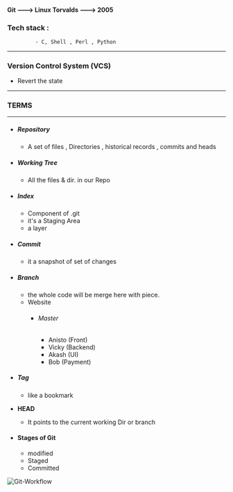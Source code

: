 
#### Git ---> Linux Torvalds ---> 2005 

### Tech stack  : 
			 - C, Shell , Perl , Python 


---
### Version Control System (VCS)

- Revert the state 

---
### TERMS

---
- ##### Repository 
	- A set of files , Directories , historical records , commits and heads
	
- ##### Working Tree
	- All the files & dir.  in our Repo
	
- ##### Index
	- Component of .git
	- it's a Staging Area 
	- a layer
	
- ##### Commit
	- it a snapshot of set of changes
	
- ##### Branch 
	- the whole code will be merge here with piece.
	- Website
		- ###### Master
			- Anisto (Front)
			- Vicky (Backend)
			- Akash (UI)
			- Bob (Payment)
	
- ##### Tag
	- like a bookmark
	
- **HEAD**
	- It points to the current working Dir or branch
	
- #### Stages of Git
	- modified 
	- Staged
	- Committed

![Git-Workflow](https://github.com/user-attachments/assets/7fa87ec1-0626-445c-a350-584f7d8e32e9)

